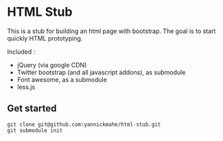 
HTML Stub
=========

This is a stub for building an html page with bootstrap. The goal is to start quickly HTML prototyping.

Included :

* jQuery (via google CDN)
* Twitter bootstrap (and all javascript addons), as submodule
* Font awesome, as a submodule
* less.js

Get started
-----------

    git clone git@github.com:yannickmahe/html-stub.git
    git submodule init